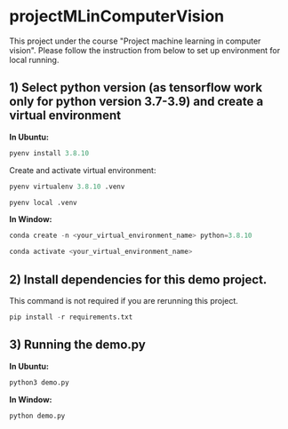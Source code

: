 # projectMLinComputerVision

This project under the course "Project machine learning in computer vision".
Please follow the instruction from below to set up environment for local running.

## 1) Select python version (as tensorflow work only for python version 3.7-3.9) and create a virtual environment

**In Ubuntu:**

```python
pyenv install 3.8.10
```

Create and activate virtual environment:

```python
pyenv virtualenv 3.8.10 .venv

pyenv local .venv
```

**In Window:**

```python
conda create -n <your_virtual_environment_name> python=3.8.10

conda activate <your_virtual_environment_name>
```

## 2) Install dependencies for this demo project. 

This command is not required if you are rerunning this project.

```python
pip install -r requirements.txt
```

## 3) Running the demo.py

**In Ubuntu:**
```python
python3 demo.py
```

**In Window:**
```python
python demo.py
```